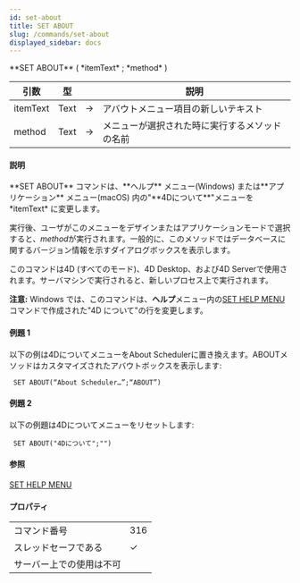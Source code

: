 ```yaml
---
id: set-about
title: SET ABOUT
slug: /commands/set-about
displayed_sidebar: docs
---
```


<!--REF #_command_.SET ABOUT.Syntax-->**SET ABOUT** ( *itemText* ; *method* )<!-- END REF-->
<!--REF #_command_.SET ABOUT.Params-->
| 引数 | 型 |  | 説明 |
| --- | --- | --- | --- |
| itemText | Text | &#8594;  | アバウトメニュー項目の新しいテキスト |
| method | Text | &#8594;  | メニューが選択された時に実行するメソッドの名前 |

<!-- END REF-->

#### 説明 

<!--REF #_command_.SET ABOUT.Summary-->**SET ABOUT** コマンドは、**ヘルプ** メニュー(Windows) または**アプリケーション** メニュー(macOS) 内の"**4Dについて**"メニューを*itemText* に変更します。<!-- END REF-->

実行後、ユーザがこのメニューをデザインまたはアプリケーションモードで選択すると、*method*が実行されます。一般的に、このメソッドではデータベースに関するバージョン情報を示すダイアログボックスを表示します。

このコマンドは4D (すべてのモード)、4D Desktop、および4D Serverで使用されます。サーバマシンで実行されると、新しいプロセス上で実行されます。

**注意:** Windows では、このコマンドは、**ヘルプ**メニュー内の[SET HELP MENU](set-help-menu.md) コマンドで作成された"4D について"の行を変更します。

#### 例題 1 

以下の例は4DについてメニューをAbout Schedulerに置き換えます。ABOUTメソッドはカスタマイズされたアバウトボックスを表示します:

```4d
 SET ABOUT(“About Scheduler…”;“ABOUT”)
```

#### 例題 2 

以下の例題は4Dについてメニューをリセットします:

```4d
 SET ABOUT("4Dについて";"")
```

#### 参照 

[SET HELP MENU](set-help-menu.md)  

#### プロパティ
|  |  |
| --- | --- |
| コマンド番号 | 316 |
| スレッドセーフである | &check; |
| サーバー上での使用は不可 ||


